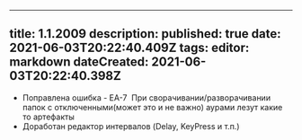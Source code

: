 
---
title: 1.1.2009
description: 
published: true
date: 2021-06-03T20:22:40.409Z
tags: 
editor: markdown
dateCreated: 2021-06-03T20:22:40.398Z
---		
		
- Поправлена ошибка - EA-7 &nbsp;При сворачивании/разворачивании папок с отключенными(может это и не важно) аурами лезут какие то артефакты
- Доработан редактор интервалов (Delay, KeyPress и т.п.)